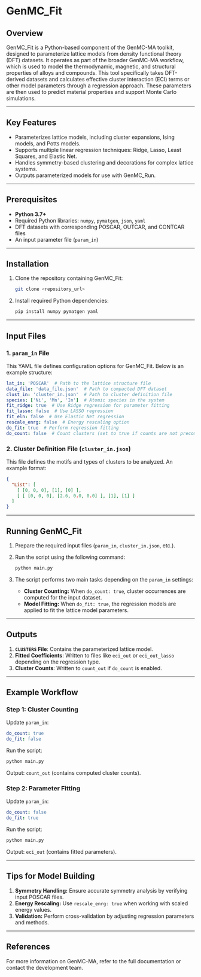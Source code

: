 # GenMC_Fit
## Overview
GenMC_Fit is a Python-based component of the GenMC-MA toolkit, designed to parameterize lattice models from density functional theory (DFT) datasets. It operates as part of the broader GenMC-MA workflow, which is used to model the thermodynamic, magnetic, and structural properties of alloys and compounds. This tool specifically takes DFT-derived datasets and calculates effective cluster interaction (ECI) terms or other model parameters through a regression approach. These parameters are then used to predict material properties and support Monte Carlo simulations.

---

## Key Features
- Parameterizes lattice models, including cluster expansions, Ising models, and Potts models.
- Supports multiple linear regression techniques: Ridge, Lasso, Least Squares, and Elastic Net.
- Handles symmetry-based clustering and decorations for complex lattice systems.
- Outputs parameterized models for use with GenMC_Run.

---

## Prerequisites
- **Python 3.7+**
- Required Python libraries: `numpy`, `pymatgen`, `json`, `yaml`
- DFT datasets with corresponding POSCAR, OUTCAR, and CONTCAR files
- An input parameter file (`param_in`)

---

## Installation
1. Clone the repository containing GenMC_Fit:
   ```bash
   git clone <repository_url>
   ```
2. Install required Python dependencies:
   ```bash
   pip install numpy pymatgen yaml
   ```

---

## Input Files
### 1. **`param_in` File**
This YAML file defines configuration options for GenMC_Fit. Below is an example structure:

```yaml
lat_in: 'POSCAR'  # Path to the lattice structure file
data_file: 'data_file.json'  # Path to compacted DFT dataset
clust_in: 'cluster_in.json'  # Path to cluster definition file
species: ['Ni', 'Mn', 'In']  # Atomic species in the system
fit_ridge: true  # Use Ridge regression for parameter fitting
fit_lasso: false  # Use LASSO regression
fit_eln: false  # Use Elastic Net regression
rescale_enrg: false  # Energy rescaling option
do_fit: true  # Perform regression fitting
do_count: false  # Count clusters (set to true if counts are not precomputed)
```

### 2. **Cluster Definition File (`cluster_in.json`)**
This file defines the motifs and types of clusters to be analyzed. An example format:

```json
{
  "List": [
    [ [0, 0, 0], [1], [0] ],
    [ [ [0, 0, 0], [2.6, 0.0, 0.0] ], [1], [1] ]
  ]
}
```

---

## Running GenMC_Fit
1. Prepare the required input files (`param_in`, `cluster_in.json`, etc.).
2. Run the script using the following command:

   ```bash
   python main.py
   ```

3. The script performs two main tasks depending on the `param_in` settings:
   - **Cluster Counting:** When `do_count: true`, cluster occurrences are computed for the input dataset.
   - **Model Fitting:** When `do_fit: true`, the regression models are applied to fit the lattice model parameters.

---

## Outputs
1. **`CLUSTERS` File**: Contains the parameterized lattice model.
2. **Fitted Coefficients**: Written to files like `eci_out` or `eci_out_lasso` depending on the regression type.
3. **Cluster Counts**: Written to `count_out` if `do_count` is enabled.

---

## Example Workflow
### Step 1: Cluster Counting
Update `param_in`:
```yaml
do_count: true
do_fit: false
```
Run the script:
```bash
python main.py
```
Output: `count_out` (contains computed cluster counts).

### Step 2: Parameter Fitting
Update `param_in`:
```yaml
do_count: false
do_fit: true
```
Run the script:
```bash
python main.py
```
Output: `eci_out` (contains fitted parameters).

---

## Tips for Model Building
1. **Symmetry Handling:** Ensure accurate symmetry analysis by verifying input POSCAR files.
2. **Energy Rescaling:** Use `rescale_enrg: true` when working with scaled energy values.
3. **Validation:** Perform cross-validation by adjusting regression parameters and methods.

---

## References
For more information on GenMC-MA, refer to the full documentation or contact the development team.

